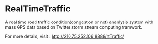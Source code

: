 RealTimeTraffic
===============

A real time road traffic condition(congestion or not) ananlysis system with mass GPS data based on Twitter storm stream computing framwork.

For more details, visit : http://210.75.252.106:8888/rtTraffic/
